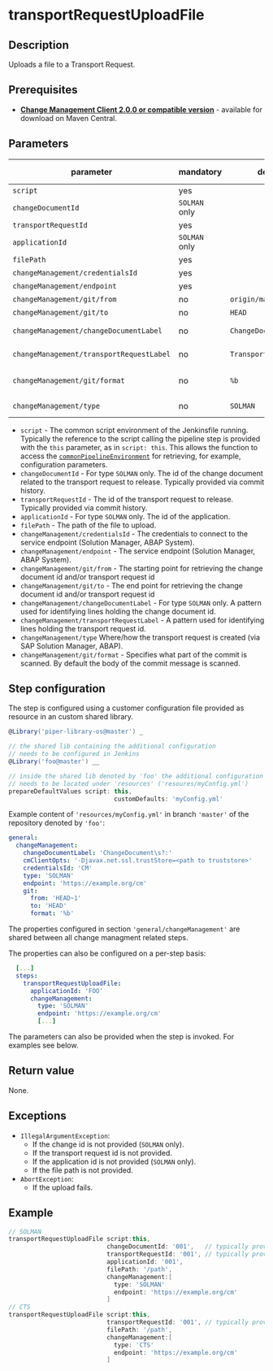 # transportRequestUploadFile

## Description

Uploads a file to a Transport Request.

## Prerequisites

* **[Change Management Client 2.0.0 or compatible version](http://central.maven.org/maven2/com/sap/devops/cmclient/dist.cli/)** - available for download on Maven Central.

## Parameters

| parameter        | mandatory | default                                                | possible values    |
| -----------------|-----------|--------------------------------------------------------|--------------------|
| `script`        | yes       |                                                    |                    |
| `changeDocumentId`        | `SOLMAN` only |                                                    |                    |
| `transportRequestId`| yes   |                                                    |                    |
| `applicationId`  | `SOLMAN` only       |                                                    |                    |
| `filePath`        | yes       |                                                    |                    |
| `changeManagement/credentialsId`  | yes       |                                                    |                    |
| `changeManagement/endpoint`        | yes       |                                                    |                    |
| `changeManagement/git/from`         | no        | `origin/master`                                        |                    |
| `changeManagement/git/to`           | no        | `HEAD`                                                 |                    |
| `changeManagement/changeDocumentLabel`        | no        | `ChangeDocument\s?:`                                   | regex pattern      |
| `changeManagement/transportRequestLabel`        | no        | `TransportRequest\s?:`                                   | regex pattern      |
| `changeManagement/git/format`        | no        | `%b`                                                   | see `git log --help` |
| `changeManagement/type`           | no        | `SOLMAN`                                               | `SOLMAN`, `CTS`    |

* `script` - The common script environment of the Jenkinsfile running. Typically the reference to the script calling the pipeline step is provided with the `this` parameter, as in `script: this`. This allows the function to access the [`commonPipelineEnvironment`](commonPipelineEnvironment.md) for retrieving, for example, configuration parameters.
* `changeDocumentId` - For type `SOLMAN` only. The id of the change document related to the transport request to release. Typically provided via commit history.
* `transportRequestId` - The id of the transport request to release. Typically provided via commit history.
* `applicationId` - For type `SOLMAN` only. The id of the application.
* `filePath` - The path of the file to upload.
* `changeManagement/credentialsId` - The credentials to connect to the service endpoint (Solution Manager, ABAP System).
* `changeManagement/endpoint` - The service endpoint (Solution Manager, ABAP System).
* `changeManagement/git/from` - The starting point for retrieving the change document id and/or transport request id
* `changeManagement/git/to` - The end point for retrieving the change document id and/or transport request id
* `changeManagement/changeDocumentLabel` - For type `SOLMAN` only. A pattern used for identifying lines holding the change document id.
* `changeManagement/transportRequestLabel` - A pattern used for identifying lines holding the transport request id.
* `changeManagement/type` Where/how the transport request is created (via SAP Solution Manager, ABAP).
* `changeManagement/git/format` - Specifies what part of the commit is scanned. By default the body of the commit message is scanned.

## Step configuration

The step is configured using a customer configuration file provided as
resource in an custom shared library.

```groovy
@Library('piper-library-os@master') _

// the shared lib containing the additional configuration
// needs to be configured in Jenkins
@Library('foo@master') __

// inside the shared lib denoted by 'foo' the additional configuration file
// needs to be located under 'resources' ('resoures/myConfig.yml')
prepareDefaultValues script: this,
                             customDefaults: 'myConfig.yml'
```

Example content of ```'resources/myConfig.yml'``` in branch ```'master'``` of the repository denoted by
```'foo'```:

```yaml
general:
  changeManagement:
    changeDocumentLabel: 'ChangeDocument\s?:'
    cmClientOpts: '-Djavax.net.ssl.trustStore=<path to truststore>'
    credentialsId: 'CM'
    type: 'SOLMAN'
    endpoint: 'https://example.org/cm'
    git:
      from: 'HEAD~1'
      to: 'HEAD'
      format: '%b'
```

The properties configured in section `'general/changeManagement'` are shared between all change managment related steps.

The properties can also be configured on a per-step basis:

```yaml
  [...]
  steps:
    transportRequestUploadFile:
      applicationId: 'FOO'
      changeManagement:
        type: 'SOLMAN'
        endpoint: 'https://example.org/cm'
        [...]
```

The parameters can also be provided when the step is invoked. For examples see below.

## Return value

None.

## Exceptions

* `IllegalArgumentException`:
  * If the change id is not provided (`SOLMAN` only).
  * If the transport request id is not provided.
  * If the application id is not provided (`SOLMAN` only).
  * If the file path is not provided.
* `AbortException`:
  * If the upload fails.

## Example

```groovy
// SOLMAN
transportRequestUploadFile script:this,
                           changeDocumentId: '001',   // typically provided via git commit history
                           transportRequestId: '001', // typically provided via git commit history
                           applicationId: '001',
                           filePath: '/path',
                           changeManagement:[
                             type: 'SOLMAN'
                             endpoint: 'https://example.org/cm'
                           ]
// CTS
transportRequestUploadFile script:this,
                           transportRequestId: '001', // typically provided via git commit history
                           filePath: '/path',
                           changeManagement:[
                             type: 'CTS'
                             endpoint: 'https://example.org/cm'
                           ]
```
